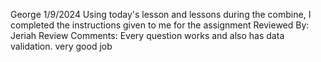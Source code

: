 George
1/9/2024
Using today's lesson and lessons during the combine, I completed the instructions given to me for the assignment
Reviewed By: Jeriah
Review Comments: Every question works and also has data validation. very good job 
